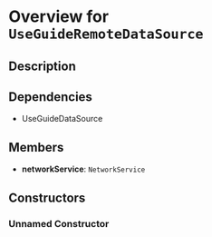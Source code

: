 # Overview for `UseGuideRemoteDataSource`

## Description



## Dependencies

- UseGuideDataSource

## Members

- **networkService**: `NetworkService`
## Constructors

### Unnamed Constructor


